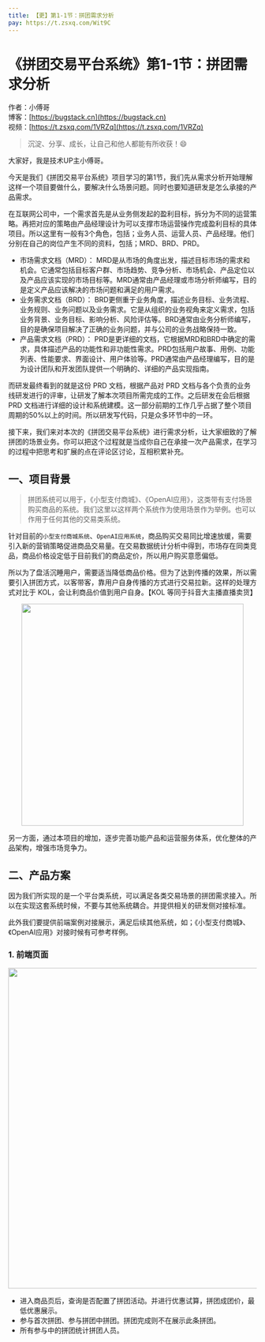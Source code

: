 ```yaml
---
title: 【更】第1-1节：拼团需求分析
pay: https://t.zsxq.com/Wit9C
---
```


# 《拼团交易平台系统》第1-1节：拼团需求分析

作者：小傅哥
<br/>博客：[https://bugstack.cn](https://bugstack.cn)
<br/>视频：[https://t.zsxq.com/1VRZq](https://t.zsxq.com/1VRZq)

> 沉淀、分享、成长，让自己和他人都能有所收获！😄

大家好，我是技术UP主小傅哥。

今天是我们《拼团交易平台系统》项目学习的第1节，我们先从需求分析开始理解这样一个项目要做什么，要解决什么场景问题。同时也要知道研发是怎么承接的产品需求。

在互联网公司中，一个需求首先是从业务侧发起的盈利目标，拆分为不同的运营策略。再把对应的策略由产品经理设计为可以支撑市场运营操作完成盈利目标的具体项目。所以这里有一般有3个角色，包括；业务人员、运营人员、产品经理。他们分别在自己的岗位产生不同的资料，包括；MRD、BRD、PRD。

- 市场需求文档（MRD）： MRD是从市场的角度出发，描述目标市场的需求和机会。它通常包括目标客户群、市场趋势、竞争分析、市场机会、产品定位以及产品应该实现的市场目标等。MRD通常由产品经理或市场分析师编写，目的是定义产品应该解决的市场问题和满足的用户需求。
- 业务需求文档（BRD）： BRD更侧重于业务角度，描述业务目标、业务流程、业务规则、业务问题以及业务需求。它是从组织的业务视角来定义需求，包括业务背景、业务目标、影响分析、风险评估等。BRD通常由业务分析师编写，目的是确保项目解决了正确的业务问题，并与公司的业务战略保持一致。
- 产品需求文档（PRD）： PRD是更详细的文档，它根据MRD和BRD中确定的需求，具体描述产品的功能性和非功能性需求。PRD包括用户故事、用例、功能列表、性能要求、界面设计、用户体验等。PRD通常由产品经理编写，目的是为设计团队和开发团队提供一个明确的、详细的产品实现指南。

而研发最终看到的就是这份 PRD 文档，根据产品对 PRD 文档与各个负责的业务线研发进行的评审，让研发了解本次项目所需完成的工作。之后研发在会后根据 PRD 文档进行详细的设计和系统建模。这一部分前期的工作几乎占据了整个项目周期的50%以上的时间。所以研发写代码，只是众多环节中的一环。

接下来，我们来对本次的《拼团交易平台系统》进行需求分析，让大家细致的了解拼团的场景业务。你可以把这个过程就是当成你自己在承接一次产品需求，在学习的过程中把思考和扩展的点在评论区讨论，互相积累补充。

## 一、项目背景

>拼团系统可以用于，《小型支付商城》、《OpenAI应用》，这类带有支付场景购买商品的系统。我们这里以这样两个系统作为使用场景作为举例。也可以作用于任何其他的交易类系统。

针对目前的`小型支付商城系统`、`OpenAI应用系统`，商品购买交易同比增速放缓，需要引入新的营销策略促进商品交易量。在交易数据统计分析中得到，市场存在同类竞品，商品价格设定低于目前我们的商品定价，所以用户购买意愿偏低。

所以为了盘活沉睡用户，需要适当降低商品价格。但为了达到传播的效果，所以需要引入拼团方式，以客带客，靠用户自身传播的方式进行交易拉新。这样的处理方式对比于 KOL，会让利商品价值到用户自身。【KOL 等同于抖音大主播直播卖货】

<div align="center">
    <img src="https://bugstack.cn/images/article/project/group-buy-market/group-buy-market-1-1-01.png" width="450px">
</div>

另一方面，通过本项目的增加，逐步完善功能产品和运营服务体系，优化整体的产品架构，增强市场竞争力。

## 二、产品方案

因为我们所实现的是一个平台类系统，可以满足各类交易场景的拼团需求接入。所以在实现这套系统时候，不要与其他系统耦合。并提供相关的研发侧对接标准。

此外我们要提供前端案例对接展示，满足后续其他系统，如；《小型支付商城》、《OpenAI应用》对接时候有可参考样例。

### 1. 前端页面

<div align="center">
    <img src="https://bugstack.cn/images/article/project/group-buy-market/group-buy-market-1-1-02.png" width="650px">
</div>

- 进入商品页后，查询是否配置了拼团活动。并进行优惠试算，拼团成团价，最低优惠展示。
- 参与首次拼团、参与拼团中拼团。拼团完成则不在展示此条拼团。
- 所有参与中的拼团统计拼团人员。